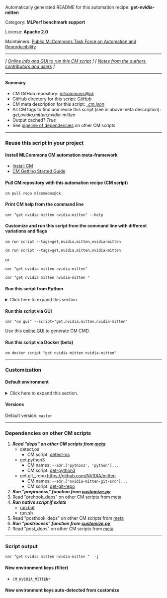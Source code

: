 Automatically generated README for this automation recipe: **get-nvidia-mitten**

Category: **MLPerf benchmark support**

License: **Apache 2.0**

Maintainers: [Public MLCommons Task Force on Automation and Reproducibility](https://github.com/mlcommons/ck/blob/master/docs/taskforce.md)

---
*[ [Online info and GUI to run this CM script](https://access.cknowledge.org/playground/?action=scripts&name=get-nvidia-mitten,1c045f2902374de9) ] [ [Notes from the authors, contributors and users](README-extra.md) ]*

---
#### Summary

* CM GitHub repository: *[mlcommons@ck](https://github.com/mlcommons/ck/tree/dev/cm-mlops)*
* GitHub directory for this script: *[GitHub](https://github.com/mlcommons/ck/tree/dev/cm-mlops/script/get-nvidia-mitten)*
* CM meta description for this script: *[_cm.json](_cm.json)*
* All CM tags to find and reuse this script (see in above meta description): *get,nvidia,mitten,nvidia-mitten*
* Output cached? *True*
* See [pipeline of dependencies](#dependencies-on-other-cm-scripts) on other CM scripts


---
### Reuse this script in your project

#### Install MLCommons CM automation meta-framework

* [Install CM](https://access.cknowledge.org/playground/?action=install)
* [CM Getting Started Guide](https://github.com/mlcommons/ck/blob/master/docs/getting-started.md)

#### Pull CM repository with this automation recipe (CM script)

```cm pull repo mlcommons@ck```

#### Print CM help from the command line

````cmr "get nvidia mitten nvidia-mitten" --help````

#### Customize and run this script from the command line with different variations and flags

`cm run script --tags=get,nvidia,mitten,nvidia-mitten`

`cm run script --tags=get,nvidia,mitten,nvidia-mitten `

*or*

`cmr "get nvidia mitten nvidia-mitten"`

`cmr "get nvidia mitten nvidia-mitten " `


#### Run this script from Python

<details>
<summary>Click here to expand this section.</summary>

```python

import cmind

r = cmind.access({'action':'run'
                  'automation':'script',
                  'tags':'get,nvidia,mitten,nvidia-mitten'
                  'out':'con',
                  ...
                  (other input keys for this script)
                  ...
                 })

if r['return']>0:
    print (r['error'])

```

</details>


#### Run this script via GUI

```cmr "cm gui" --script="get,nvidia,mitten,nvidia-mitten"```

Use this [online GUI](https://cKnowledge.org/cm-gui/?tags=get,nvidia,mitten,nvidia-mitten) to generate CM CMD.

#### Run this script via Docker (beta)

`cm docker script "get nvidia mitten nvidia-mitten" `

___
### Customization

#### Default environment

<details>
<summary>Click here to expand this section.</summary>

These keys can be updated via `--env.KEY=VALUE` or `env` dictionary in `@input.json` or using script flags.


</details>

#### Versions
Default version: `master`

___
### Dependencies on other CM scripts


  1. ***Read "deps" on other CM scripts from [meta](https://github.com/mlcommons/ck/tree/dev/cm-mlops/script/get-nvidia-mitten/_cm.json)***
     * detect,os
       - CM script: [detect-os](https://github.com/mlcommons/ck/tree/master/cm-mlops/script/detect-os)
     * get,python3
       * CM names: `--adr.['python3', 'python']...`
       - CM script: [get-python3](https://github.com/mlcommons/ck/tree/master/cm-mlops/script/get-python3)
     * get,git,_repo.https://github.com/NVIDIA/mitten
       * CM names: `--adr.['nvidia-mitten-git-src']...`
       - CM script: [get-git-repo](https://github.com/mlcommons/ck/tree/master/cm-mlops/script/get-git-repo)
  1. ***Run "preprocess" function from [customize.py](https://github.com/mlcommons/ck/tree/dev/cm-mlops/script/get-nvidia-mitten/customize.py)***
  1. Read "prehook_deps" on other CM scripts from [meta](https://github.com/mlcommons/ck/tree/dev/cm-mlops/script/get-nvidia-mitten/_cm.json)
  1. ***Run native script if exists***
     * [run.bat](https://github.com/mlcommons/ck/tree/dev/cm-mlops/script/get-nvidia-mitten/run.bat)
     * [run.sh](https://github.com/mlcommons/ck/tree/dev/cm-mlops/script/get-nvidia-mitten/run.sh)
  1. Read "posthook_deps" on other CM scripts from [meta](https://github.com/mlcommons/ck/tree/dev/cm-mlops/script/get-nvidia-mitten/_cm.json)
  1. ***Run "postrocess" function from [customize.py](https://github.com/mlcommons/ck/tree/dev/cm-mlops/script/get-nvidia-mitten/customize.py)***
  1. Read "post_deps" on other CM scripts from [meta](https://github.com/mlcommons/ck/tree/dev/cm-mlops/script/get-nvidia-mitten/_cm.json)

___
### Script output
`cmr "get nvidia mitten nvidia-mitten "  -j`
#### New environment keys (filter)

* `CM_NVIDIA_MITTEN*`
#### New environment keys auto-detected from customize
